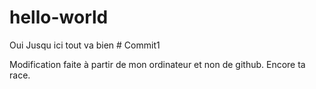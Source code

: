 # hello-world
Oui
Jusqu ici tout va bien # Commit1

Modification faite à partir de mon ordinateur et non de github.
Encore ta race.
